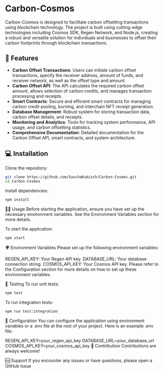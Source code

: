  # Carbon-Cosmos


Carbon-Cosmos is designed to facilitate carbon offsetting transactions using blockchain technology. The project is built using cutting-edge technologies including Cosmos SDK, Regen Network, and Node.js, creating a robust and versatile solution for individuals and businesses to offset their carbon footprints through blockchain transactions.

## 🚀 Features

- **Carbon Offset Transactions**: Users can initiate carbon offset transactions, specify the receiver address, amount of funds, and receiver network, as well as the offset type and amount.
- **Carbon Offset API**: The API calculates the required carbon offset amount, allows selection of carbon credits, and manages transaction processing and receipts.
- **Smart Contracts**: Secure and efficient smart contracts for managing carbon credit pooling, burning, and interchain NFT receipt generation.
- **Database Management**: Robust system for storing transaction data, carbon offset details, and receipts.
- **Monitoring and Analytics**: Tools for tracking system performance, API usage, and carbon offsetting statistics.
- **Comprehensive Documentation**: Detailed documentation for the Carbon Offset API, smart contracts, and system architecture.

## 💻 Installation

Clone the repository:

```bash
git clone https://github.com/SaschaKubisch/Carbon-Cosmos.git
cd Carbon-Cosmos
```

Install dependencies:

```bash
npm install
```

🏃‍♀️ Usage
Before starting the application, ensure you have set up the necessary environment variables. See the Environment Variables section for more details.

To start the application:

```bash
npm start
```

🌍 Environment Variables
Please set up the following environment variables:


REGEN_API_KEY: Your Regen API key.
DATABASE_URL: Your database connection string.
COSMOS_API_KEY: Your Cosmos API key.
Please refer to the Configuration section for more details on how to set up these environment variables.

🧪 Testing
To run unit tests:
```bash
npm test
```
To run integration tests:

```bash
npm run test:integration
```
🔧 Configuration
You can configure the application using environment variables or a .env file at the root of your project. Here is an example .env file:


REGEN_API_KEY=your_regen_api_key
DATABASE_URL=your_database_url
COSMOS_API_KEY=your_cosmos_api_key
🤝 Contribution
Contributions are always welcome!

🆘 Support
If you encounter any issues or have questions, please open a GitHub Issue
